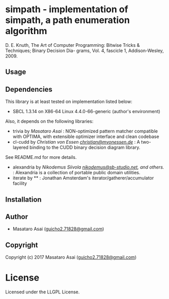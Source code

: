 
# simpath - implementation of simpath, a path enumeration algorithm

D. E. Knuth, The Art of Computer Programming:
Bitwise Tricks & Techniques; Binary Decision Dia-
grams, Vol. 4, fascicle 1, Addison-Wesley, 2009.

## Usage


## Dependencies
This library is at least tested on implementation listed below:

+ SBCL 1.3.14 on X86-64 Linux 4.4.0-66-generic (author's environment)

Also, it depends on the following libraries:

+ trivia by *Masataro Asai* :
    NON-optimized pattern matcher compatible with OPTIMA, with extensible optimizer interface and clean codebase
+ cl-cudd by *Christian von Essen <christian@mvonessen.de>* :
    A two-layered binding to the CUDD binary decision diagram library.

See README.md for more details.
+ alexandria by *Nikodemus Siivola <nikodemus@sb-studio.net>, and others.* :
    Alexandria is a collection of portable public domain utilities.
+ iterate by ** :
    Jonathan Amsterdam's iterator/gatherer/accumulator facility

## Installation

## Author

* Masataro Asai (guicho2.71828@gmail.com)

## Copyright

Copyright (c) 2017 Masataro Asai (guicho2.71828@gmail.com)

# License

Licensed under the LLGPL License.


